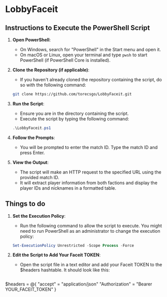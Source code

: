 # LobbyFaceit

## Instructions to Execute the PowerShell Script

1. **Open PowerShell**:
   - On Windows, search for "PowerShell" in the Start menu and open it.
   - On macOS or Linux, open your terminal and type `pwsh` to start PowerShell (if PowerShell Core is installed).

2. **Clone the Repository (if applicable)**:
   - If you haven't already cloned the repository containing the script, do so with the following command:
   ```bash
   git clone https://github.com/torecsgo/LobbyFaceit.git
   ```

3. **Run the Script**:
   - Ensure you are in the directory containing the script.
   - Execute the script by typing the following command:
   ```powershell
   .\LobbyFaceit.ps1
   ```

4. **Follow the Prompts**:
   - You will be prompted to enter the match ID. Type the match ID and press Enter.
     
5. **View the Output**:
   - The script will make an HTTP request to the specified URL using the provided match ID.
   - It will extract player information from both factions and display the player IDs and nicknames in a formatted table.
  
## Things to do
1. **Set the Execution Policy**:

   - Run the following command to allow the script to execute. You might need to run PowerShell as an administrator to change the execution policy:
   ```powershell
   Set-ExecutionPolicy Unrestricted -Scope Process -Force
   ```
2. **Edit the Script to Add Your Faceit TOKEN**:
   - Open the script file in a text editor and add your Faceit TOKEN to the $headers hashtable. It should look like this:

   ```powershell
$headers = @{
   "accept" = "application/json"
   "Authorization" = "Bearer YOUR_FACEIT_TOKEN"
}
   ```
